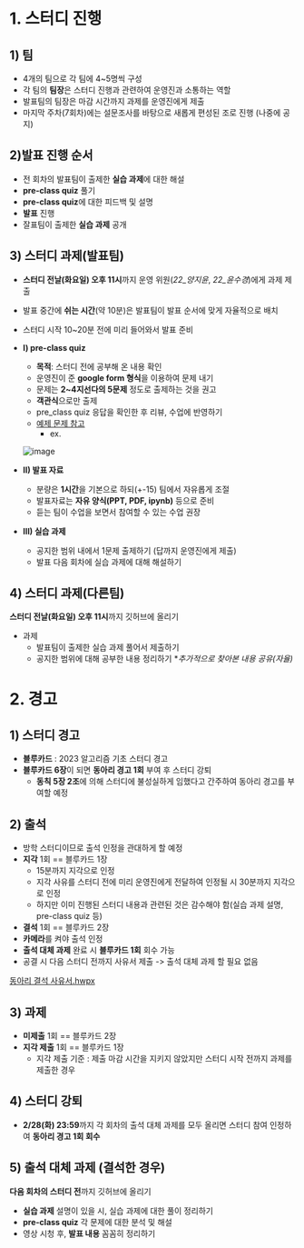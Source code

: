 # 1. 스터디 진행

## 1) 팀
- 4개의 팀으로 각 팀에 4~5명씩 구성
- 각 팀의 **팀장**은 스터디 진행과 관련하여 운영진과 소통하는 역할
- 발표팀의 팀장은 마감 시간까지 과제를 운영진에게 제출
- 마지막 주차(7회차)에는 설문조사를 바탕으로 새롭게 편성된 조로 진행 (나중에 공지)

## 2)발표 진행 순서
- 전 회차의 발표팀이 출제한 **실습 과제**에 대한 해설
- **pre-class quiz** 풀기
- **pre-class quiz**에 대한 피드백 및 설명
- **발표** 진행
- 잘표팀이 출제한 **실습 과제** 공개

## 3) 스터디 과제(발표팀)
- **스터디 전날(화요일) 오후 11시**까지 운영 위원(*22_양지윤*, *22_윤수경*)에게 과제 제출
- 발표 중간에 **쉬는 시간**(약 10분)은 발표팀이 발표 순서에 맞게 자율적으로 배치 
- 스터디 시작 10~20분 전에 미리 들어와서 발표 준비
- **I) pre-class quiz**
   - **목적**: 스터디 전에 공부해 온 내용 확인
   - 운영진이 준 **google form 형식**을 이용하여 문제 내기
   - 문제는 **2~4지선다의 5문제** 정도로 출제하는 것을 권고
   - **객관식**으로만 출제
   - pre_class quiz 응답을 확인한 후 리뷰, 수업에 반영하기
   - [예제 문제 참고](https://docs.google.com/forms/d/e/1FAIpQLSeL_ecFpcUGJObv9XopYwmGErL2E0PPHNzCDp44DU-kYwjAxw/viewform)
     - ex.
   
   ![image](https://github.com/sejongsmarcle/2022_Winter_AiStudy/blob/main/%EC%8A%A4%ED%84%B0%EB%94%94%20%EC%9E%90%EB%A3%8C/img/pre_class%20quiz%20ex.png)
  
- **II) 발표 자료**
   - 분량은 **1시간**을 기본으로 하되(+-15) 팀에서 자유롭게 조절
   - 발표자료는 **자유 양식(PPT, PDF, ipynb)** 등으로 준비
   - 듣는 팀이 수업을 보면서 참여할 수 있는 수업 권장

- **III) 실습 과제**
   - 공지한 범위 내에서 1문제 출제하기 (답까지 운영진에게 제출)
   - 발표 다음 회차에 실습 과제에 대해 해설하기

## 4) 스터디 과제(다른팀)   
**스터디 전날(화요일) 오후 11시**까지 깃허브에 올리기
- 과제
   - 발표팀이 출제한 실습 과제 풀어서 제출하기
   - 공지한 범위에 대해 공부한 내용 정리하기  **추가적으로 찾아본 내용 공유(자율)*

# 2. 경고

## 1) 스터디 경고
- **블루카드** : 2023 알고리즘 기초 스터디 경고
- **블루카드 6장**이 되면 **동아리 경고 1회** 부여 후 스터디 강퇴
   - **동칙 5장 2조**에 의해 스터디에 불성실하게 임했다고 간주하여 동아리 경고를 부여할 예정

## 2) 출석
- 방학 스터디이므로 출석 인정을 관대하게 할 예정
- **지각** 1회 == 블루카드 1장
   - 15분까지 지각으로 인정
   - 지각 사유를 스터디 전에 미리 운영진에게 전달하여 인정될 시 30분까지 지각으로 인정
   - 하지만 이미 진행된 스터디 내용과 관련된 것은 감수해야 함(실습 과제 설명, pre-class quiz 등)
- **결석** 1회 == 블루카드 2장
- **카메라**를 켜야 출석 인정
- **출석 대체 과제** 완료 시 **블루카드 1회** 회수 가능
- 공결 시 다음 스터디 전까지 사유서 제출 -> 출석 대체 과제 할 필요 없음

[동아리 결석 사유서.hwpx](https://github.com/sejongsmarcle/2022_Autumn_DataAnalysisStudy/blob/main/%EB%8F%99%EC%95%84%EB%A6%AC%20%EA%B2%B0%EC%84%9D%20%EC%82%AC%EC%9C%A0%EC%84%9C.hwpx?raw=True)

## 3) 과제
- **미제출** 1회 == 블루카드 2장
- **지각 제출** 1회 == 블루카드 1장
   - 지각 제출 기준 : 제출 마감 시간을 지키지 않았지만 스터디 시작 전까지 과제를 제출한 경우

## 4) 스터디 강퇴
- **2/28(화) 23:59**까지 각 회차의 출석 대체 과제를 모두 올리면 스터디 참여 인정하여 **동아리 경고 1회 회수**

## 5) 출석 대체 과제 (결석한 경우)
**다음 회차의 스터디 전**까지 깃허브에 올리기
- **실습 과제** 설명이 있을 시, 실습 과제에 대한 풀이 정리하기 
- **pre-class quiz** 각 문제에 대한 분석 및 해설
- 영상 시청 후, **발표 내용** 꼼꼼히 정리하기
